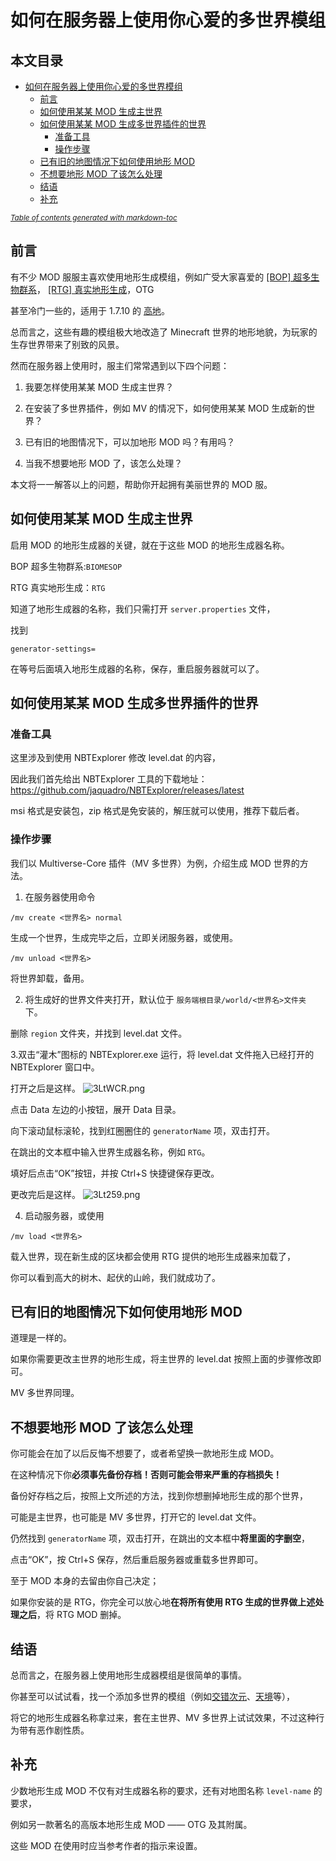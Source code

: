# 如何在服务器上使用你心爱的多世界模组
## 本文目录

- [如何在服务器上使用你心爱的多世界模组](#------------------)
  * [前言](#--)
  * [如何使用某某 MOD 生成主世界](#-------mod------)
  * [如何使用某某 MOD 生成多世界插件的世界](#-------mod-----------)
    + [准备工具](#----)
    + [操作步骤](#----)
  * [已有旧的地图情况下如何使用地形 MOD](#----------------mod)
  * [不想要地形 MOD 了该怎么处理](#------mod-------)
  * [结语](#--)
  * [补充](#--)

<small><i><a href='http://ecotrust-canada.github.io/markdown-toc/'>Table of contents generated with markdown-toc</a></i></small>

## 前言
有不少 MOD 服服主喜欢使用地形生成模组，例如广受大家喜爱的 [\[BOP\] 超多生物群系](https://www.mcbbs.net/thread-817372-1-1.html)，
[\[RTG\] 真实地形生成](https://www.mcbbs.net/thread-681294-1-1.html)，OTG

甚至冷门一些的，适用于 1.7.10 的 [高地](https://www.curseforge.com/minecraft/mc-mods/highlands)。

总而言之，这些有趣的模组极大地改造了 Minecraft 世界的地形地貌，为玩家的生存世界带来了别致的风景。

然而在服务器上使用时，服主们常常遇到以下四个问题：

1. 我要怎样使用某某 MOD 生成主世界？

2. 在安装了多世界插件，例如 MV 的情况下，如何使用某某 MOD 生成新的世界？

3. 已有旧的地图情况下，可以加地形 MOD 吗？有用吗？

4. 当我不想要地形 MOD 了，该怎么处理？

本文将一一解答以上的问题，帮助你开起拥有美丽世界的 MOD 服。

## 如何使用某某 MOD 生成主世界

启用 MOD 的地形生成器的关键，就在于这些 MOD 的地形生成器名称。

BOP 超多生物群系:`BIOMESOP`

RTG 真实地形生成：`RTG`

知道了地形生成器的名称，我们只需打开 `server.properties` 文件，

找到

`generator-settings=`

在等号后面填入地形生成器的名称，保存，重启服务器就可以了。

## 如何使用某某 MOD 生成多世界插件的世界
### 准备工具
这里涉及到使用 NBTExplorer 修改 level.dat 的内容，

因此我们首先给出 NBTExplorer 工具的下载地址：https://github.com/jaquadro/NBTExplorer/releases/latest

msi 格式是安装包，zip 格式是免安装的，解压就可以使用，推荐下载后者。
### 操作步骤
我们以 Multiverse-Core 插件（MV 多世界）为例，介绍生成 MOD 世界的方法。

1. 在服务器使用命令

`/mv create <世界名> normal`

生成一个世界，生成完毕之后，立即关闭服务器，或使用。

`/mv unload <世界名>`

将世界卸载，备用。

2. 将生成好的世界文件夹打开，默认位于 `服务端根目录/world/<世界名>文件夹` 下。

删除 `region` 文件夹，并找到 level.dat 文件。

3.双击“灌木”图标的 NBTExplorer.exe 运行，将 level.dat 文件拖入已经打开的 NBTExplorer 窗口中。

打开之后是这样。
![3LtWCR.png](https://s2.ax1x.com/2020/03/06/3LtWCR.png)

点击 Data 左边的小按钮，展开 Data 目录。

向下滚动鼠标滚轮，找到红圈圈住的 `generatorName` 项，双击打开。

在跳出的文本框中输入世界生成器名称，例如 `RTG`。

填好后点击“OK”按钮，并按 Ctrl+S 快捷键保存更改。

更改完后是这样。
![3Lt259.png](https://s2.ax1x.com/2020/03/06/3Lt259.png)

4. 启动服务器，或使用

`/mv load <世界名>`

载入世界，现在新生成的区块都会使用 RTG 提供的地形生成器来加载了，

你可以看到高大的树木、起伏的山岭，我们就成功了。
## 已有旧的地图情况下如何使用地形 MOD
道理是一样的。

如果你需要更改主世界的地形生成，将主世界的 level.dat 按照上面的步骤修改即可。

MV 多世界同理。

## 不想要地形 MOD 了该怎么处理
你可能会在加了以后反悔不想要了，或者希望换一款地形生成 MOD。

在这种情况下你**必须事先备份存档！否则可能会带来严重的存档损失！**

备份好存档之后，按照上文所述的方法，找到你想删掉地形生成的那个世界，

可能是主世界，也可能是 MV 多世界，打开它的 level.dat 文件。

仍然找到 `generatorName` 项，双击打开，在跳出的文本框中**将里面的字删空**，

点击“OK”，按 Ctrl+S 保存，然后重启服务器或重载多世界即可。

至于 MOD 本身的去留由你自己决定；

如果你安装的是 RTG，你完全可以放心地**在将所有使用 RTG 生成的世界做上述处理之后**，将 RTG MOD 删掉。

## 结语
总而言之，在服务器上使用地形生成器模组是很简单的事情。

你甚至可以试试看，找一个添加多世界的模组（例如[交错次元](https://www.mcbbs.net/thread-804242-1-1.html)、[天境](https://www.mcbbs.net/thread-797818-1-1.html)等），

将它的地形生成器名称拿过来，套在主世界、MV 多世界上试试效果，不过这种行为带有恶作剧性质。

## 补充
少数地形生成 MOD 不仅有对生成器名称的要求，还有对地图名称 `level-name` 的要求，

例如另一款著名的高版本地形生成 MOD —— OTG 及其附属。

这些 MOD 在使用时应当参考作者的指示来设置。

